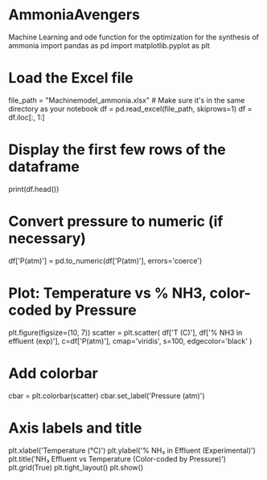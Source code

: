 # AmmoniaAvengers
Machine Learning and ode function for the optimization for the synthesis of ammonia
import pandas as pd
import matplotlib.pyplot as plt

# Load the Excel file
file_path = "Machinemodel_ammonia.xlsx"  # Make sure it's in the same directory as your notebook
df = pd.read_excel(file_path, skiprows=1)
df = df.iloc[:, 1:]
# Display the first few rows of the dataframe
print(df.head())
# Convert pressure to numeric (if necessary)
df['P(atm)'] = pd.to_numeric(df['P(atm)'], errors='coerce')

# Plot: Temperature vs % NH3, color-coded by Pressure
plt.figure(figsize=(10, 7))
scatter = plt.scatter(
    df['T (C)'],
    df['% NH3 in effluent (exp)'],
    c=df['P(atm)'],
    cmap='viridis',
    s=100,
    edgecolor='black'
)

# Add colorbar
cbar = plt.colorbar(scatter)
cbar.set_label('Pressure (atm)')

# Axis labels and title
plt.xlabel('Temperature (°C)')
plt.ylabel('% NH₃ in Effluent (Experimental)')
plt.title('NH₃ Effluent vs Temperature (Color-coded by Pressure)')
plt.grid(True)
plt.tight_layout()
plt.show()
